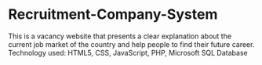 # Recruitment-Company-System

This is a vacancy website that presents a clear explanation about the current job market of the country
and help people to find their future career. Technology used: HTML5, CSS, JavaScript, PHP, Microsoft
SQL Database
